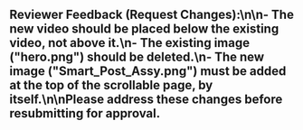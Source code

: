 ## Reviewer Feedback (Request Changes):\n\n- The new video should be placed below the existing video, not above it.\n- The existing image ("hero.png") should be deleted.\n- The new image ("Smart_Post_Assy.png") must be added at the top of the scrollable page, by itself.\n\nPlease address these changes before resubmitting for approval.